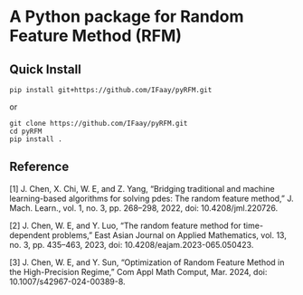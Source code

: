 # A Python package for Random Feature Method (RFM)

## Quick Install

```
pip install git+https://github.com/IFaay/pyRFM.git
```

or

```
git clone https://github.com/IFaay/pyRFM.git
cd pyRFM
pip install .
```

[//]: # (## Remark)

[//]: # ()

[//]: # (All examples run successfully on a host equipped with 8GB of GPU memory and 16GB of RAM. If you encounter unexpected)

[//]: # (memory issues, try PyCharm.)

## Reference

[1] J. Chen, X. Chi, W. E, and Z. Yang, “Bridging traditional and machine learning-based algorithms for solving pdes:
The random feature method,” J. Mach. Learn., vol. 1, no. 3, pp. 268–298, 2022, doi: 10.4208/jml.220726.

[2] J. Chen, W. E, and Y. Luo, “The random feature method for time-dependent problems,” East Asian Journal on Applied
Mathematics, vol. 13, no. 3, pp. 435–463, 2023, doi: 10.4208/eajam.2023-065.050423.

[3] J. Chen, W. E, and Y. Sun, “Optimization of Random Feature Method in the High-Precision Regime,” Com Appl Math
Comput, Mar. 2024, doi: 10.1007/s42967-024-00389-8.

